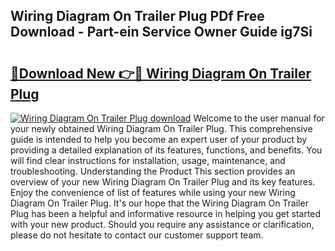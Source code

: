 ## Wiring Diagram On Trailer Plug PDf Free Download - Part-ein Service Owner Guide ig7Si

# <h2><a href="http://dfnvdg.blite.top/?on=Wiring+Diagram+On+Trailer+Plug">🔗Download New 👉🔴 Wiring Diagram On Trailer Plug</a></h2>

[![Wiring Diagram On Trailer Plug download](https://i.imgur.com/lujVjoI.png)](http://dfnvdg.blite.top/?on=Wiring+Diagram+On+Trailer+Plug)
Welcome to the user manual for your newly obtained Wiring Diagram On Trailer Plug. This comprehensive guide is intended to help you become an expert user of your product by providing a detailed explanation of its features, functions, and benefits. You will find clear instructions for installation, usage, maintenance, and troubleshooting. Understanding the Product This section provides an overview of your new Wiring Diagram On Trailer Plug and its key features. Enjoy the convenience of list of features while using your new Wiring Diagram On Trailer Plug. It's our hope that the Wiring Diagram On Trailer Plug has been a helpful and informative resource in helping you get started with your new product. Should you require any assistance or clarification, please do not hesitate to contact our customer support team.

